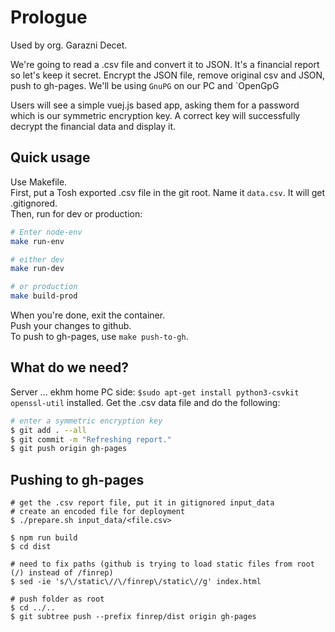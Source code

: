 # Prologue
Used by org. Garazni Decet.

We're going to read a .csv file and convert it to JSON. 
It's a financial report so let's keep it secret. 
Encrypt the JSON file, remove original csv and JSON, push to gh-pages. 
We'll be using `GnuPG` on our PC and `OpenGpG

Users will see a simple vuej.js based app, asking them for a password which is our symmetric encryption key. 
A correct key will successfully decrypt the financial data and display it. 

## Quick usage
Use Makefile.  
First, put a Tosh exported .csv file in the git root. Name it `data.csv`. It will get .gitignored.  
Then, run for dev or production:  
```bash
# Enter node-env
make run-env

# either dev
make run-dev

# or production
make build-prod
```

When you're done, exit the container.  
Push your changes to github.  
To push to gh-pages, use `make push-to-gh`.  


## What do we need?
Server ... ekhm home PC side: `$sudo apt-get install python3-csvkit openssl-util` installed. 
Get the .csv data file and do the following: 
```bash
# enter a symmetric encryption key
$ git add . --all
$ git commit -m "Refreshing report."
$ git push origin gh-pages
```

## Pushing to gh-pages
```
# get the .csv report file, put it in gitignored input_data
# create an encoded file for deployment
$ ./prepare.sh input_data/<file.csv>

$ npm run build
$ cd dist

# need to fix paths (github is trying to load static files from root (/) instead of /finrep)
$ sed -ie 's/\/static\//\/finrep\/static\//g' index.html

# push folder as root
$ cd ../..
$ git subtree push --prefix finrep/dist origin gh-pages
```

